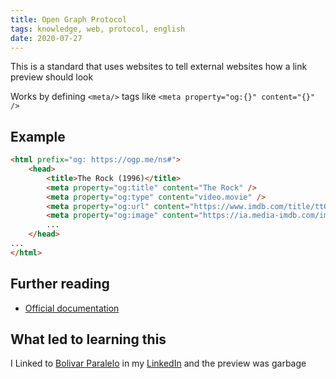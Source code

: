 ```yaml
---
title: Open Graph Protocol
tags: knowledge, web, protocol, english
date: 2020-07-27
---
```


This is a standard that uses websites to tell external websites how a link preview should look

Works by defining `<meta/>` tags like `<meta property="og:{}" content="{}" />`

## Example

```html
<html prefix="og: https://ogp.me/ns#">
    <head>
        <title>The Rock (1996)</title>
        <meta property="og:title" content="The Rock" />
        <meta property="og:type" content="video.movie" />
        <meta property="og:url" content="https://www.imdb.com/title/tt0117500/" />
        <meta property="og:image" content="https://ia.media-imdb.com/images/rock.jpg" />
        ...
    </head>
...
</html>
```

## Further reading

- [Official documentation](https://ogp.me/)

## What led to learning this

I Linked to [Bolivar Paralelo](https://bolivarparalelo.com/) in my [LinkedIn](https://www.linkedin.com/in/madacol/) and the preview was garbage
